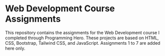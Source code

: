 # Web Development Course Assignments
This repository contains the assignments for the Web Development course I completed through Programming Hero. These projects are based on HTML, CSS, Bootstrap, Tailwind CSS, and JavaScript. Assignments 1 to 7 are added here only.
